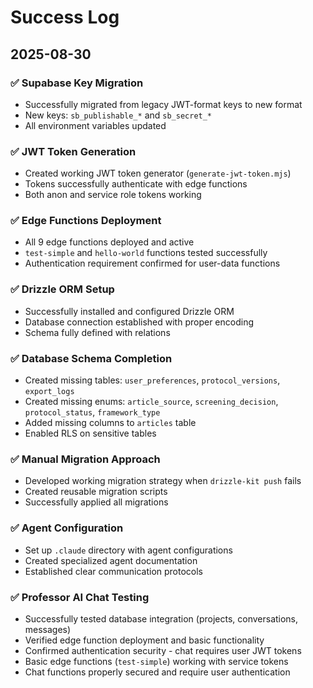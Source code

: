 # Success Log

## 2025-08-30

### ✅ Supabase Key Migration
- Successfully migrated from legacy JWT-format keys to new format
- New keys: `sb_publishable_*` and `sb_secret_*`
- All environment variables updated

### ✅ JWT Token Generation
- Created working JWT token generator (`generate-jwt-token.mjs`)
- Tokens successfully authenticate with edge functions
- Both anon and service role tokens working

### ✅ Edge Functions Deployment
- All 9 edge functions deployed and active
- `test-simple` and `hello-world` functions tested successfully
- Authentication requirement confirmed for user-data functions

### ✅ Drizzle ORM Setup
- Successfully installed and configured Drizzle ORM
- Database connection established with proper encoding
- Schema fully defined with relations

### ✅ Database Schema Completion
- Created missing tables: `user_preferences`, `protocol_versions`, `export_logs`
- Created missing enums: `article_source`, `screening_decision`, `protocol_status`, `framework_type`
- Added missing columns to `articles` table
- Enabled RLS on sensitive tables

### ✅ Manual Migration Approach
- Developed working migration strategy when `drizzle-kit push` fails
- Created reusable migration scripts
- Successfully applied all migrations

### ✅ Agent Configuration
- Set up `.claude` directory with agent configurations
- Created specialized agent documentation
- Established clear communication protocols

### ✅ Professor AI Chat Testing
- Successfully tested database integration (projects, conversations, messages)
- Verified edge function deployment and basic functionality
- Confirmed authentication security - chat requires user JWT tokens
- Basic edge functions (`test-simple`) working with service tokens
- Chat functions properly secured and require user authentication